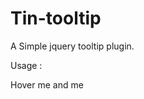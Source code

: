 # Tin-tooltip

A Simple jquery tooltip plugin.

Usage : 

<span pop-title='This title will be displayed as tooltip'>Hover me </span> and <span pop-title='This is another'> me </span>

<script>

 $(document).ready(function(){
   
     $(document).TinTip();
   
 });

</script>
